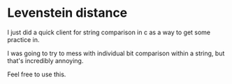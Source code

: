 # Levenstein distance

I just did a quick client for string comparison in c as a way to get some practice in.

I was going to try to mess with individual bit comparison within a string, but that's incredibly annoying.

Feel free to use this.
